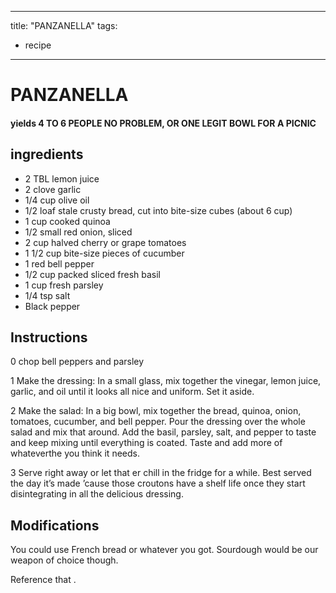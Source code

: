 
---
title: "PANZANELLA"
tags:
  - recipe
---
# PANZANELLA



#### yields  4 TO 6 PEOPLE NO PROBLEM, OR ONE LEGIT BOWL FOR A PICNIC


## ingredients
* 2 TBL lemon juice 
* 2 clove garlic 
* 1/4 cup olive oil 
* 1/2 loaf stale crusty bread, cut into bite-size cubes (about 6 cup) 
* 1 cup cooked quinoa 
* 1/2 small red onion, sliced 
* 2 cup halved cherry or grape tomatoes 
* 1 1/2 cup bite-size pieces of cucumber 
* 1 red bell pepper 
* 1/2 cup packed sliced fresh basil 
* 1 cup fresh parsley 
* 1/4 tsp salt 
* Black pepper 



## Instructions
0 chop bell peppers and parsley

1 Make the dressing: In a small glass, mix together the vinegar, lemon juice, garlic, and oil until it looks all  nice and uniform. Set it aside.

2 Make the salad: In a big bowl, mix together the bread, quinoa, onion, tomatoes, cucumber, and bell pepper. Pour the dressing over the whole salad and mix that    around. Add the basil, parsley, salt, and pepper to taste and keep mixing until everything is coated. Taste and add more of whateverthe  you think it needs.

3 Serve right away or let that  er chill in the fridge for a while. Best served the day it’s made ’cause those croutons have a shelf life once they start disintegrating in all the delicious dressing.



## Modifications
You could use French bread or whatever you got. Sourdough would be our weapon of choice though.

 Reference that   .




